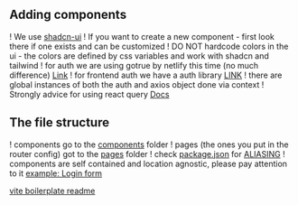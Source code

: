 ## Adding components

! We use [shadcn-ui](https://ui.shadcn.com/)
! If you want to create a new component - first look there if one exists and can be customized
! DO NOT hardcode colors in the ui - the colors are defined by css variables and work with shadcn and tailwind
! for auth we are using gotrue by netlify this time (no much difference) [Link](https://github.com/netlify/gotrue) 
! for frontend auth we have a auth library [LINK](https://github.com/netlify/gotrue)
! there are global instances of both the auth and axios object done via context
! Strongly advice for using react query [Docs](https://tanstack.com/query/latest/docs/framework/react/overview)

## The file structure

! components go to the [components](./src/components/) folder
! pages (the ones you put in the router config) got to the [pages](./src/pages/) folder
! check [package.json](./package.json) for [ALIASING](https://dev.to/tilly/aliasing-in-vite-w-typescript-1lfo) 
! components are self contained and location agnostic, please pay attention to it [example: Login form](./src/components/Authorization/LoginForm.tsx)

[vite boilerplate readme](./vite-config.md)
